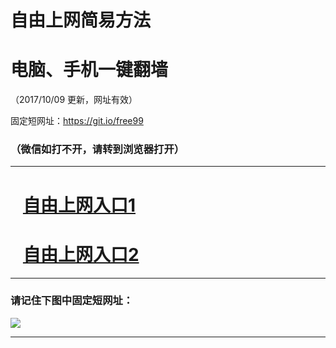 ﻿# 自由上网简易方法

# 电脑、手机一键翻墙

（2017/10/09 更新，网址有效）

固定短网址：https://git.io/free99

### （微信如打不开，请转到浏览器打开）


***





# &nbsp;&nbsp; <a href="http://ft1827319183.fwq-tz-1001.info/fwqtz01.html?t=100900111973 " target="_blank">自由上网入口1</a>
# &nbsp;&nbsp; <a href="http://ft1108123524.fwq-tz-1002.info/fwqtz02.html?t=100900123116 " target="_blank">自由上网入口2</a>
***

### 请记住下图中固定短网址：

<img src="https://s3-us-west-2.amazonaws.com/fwq-1001/yjfq-20170905okok.png" /> 


***

